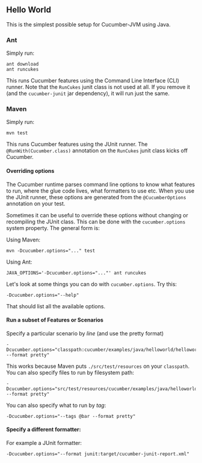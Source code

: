 ## Hello World

This is the simplest possible setup for Cucumber-JVM using Java.

### Ant

Simply run:

```
ant download
ant runcukes
```

This runs Cucumber features using the Command Line Interface (CLI) runner. Note that the `RunCukes` junit class is not used at all.
If you remove it (and the `cucumber-junit` jar dependency), it will run just the same.

### Maven

Simply run:

```
mvn test
```

This runs Cucumber features using the JUnit runner. The `@RunWith(Cucumber.class)` annotation on the `RunCukes` junit class
kicks off Cucumber.

#### Overriding options

The Cucumber runtime parses command line options to know what features to run, where the glue code lives, what formatters to use etc.
When you use the JUnit runner, these options are generated from the `@CucumberOptions` annotation on your test.

Sometimes it can be useful to override these options without changing or recompiling the JUnit class. This can be done with the
`cucumber.options` system property. The general form is:

Using Maven:
```
mvn -Dcucumber.options="..." test
```

Using Ant:
```
JAVA_OPTIONS='-Dcucumber.options="..."' ant runcukes
```

Let's look at some things you can do with `cucumber.options`. Try this:
```
-Dcucumber.options="--help"
```

That should list all the available options.

#### Run a subset of Features or Scenarios

Specify a particular scenario by *line* (and use the pretty format)

```
-Dcucumber.options="classpath:cucumber/examples/java/helloworld/helloworld.feature:4 --format pretty"
```

This works because Maven puts `./src/test/resources` on your `classpath`.
You can also specify files to run by filesystem path:

```
-Dcucumber.options="src/test/resources/cucumber/examples/java/helloworld/helloworld.feature:4 --format pretty"
```

You can also specify what to run by *tag*:

```
-Dcucumber.options="--tags @bar --format pretty"
```

#### Specify a different formatter:

For example a JUnit formatter:
```
-Dcucumber.options="--format junit:target/cucumber-junit-report.xml"
```

